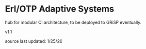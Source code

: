 # Erl/OTP Adaptive Systems
<p> hub for modular CI architecture, to be deployed to GRiSP eventually.<p\>
<p> v1.1 <p\>
<p> source last updated: 1/25/20 <p\>
